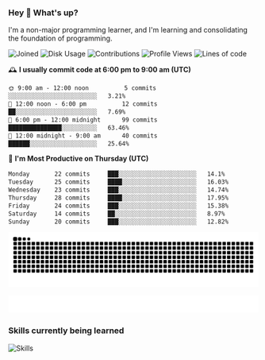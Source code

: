 ### Hey :wave: What's up?

I'm a non-major programming learner, and I'm learning and consolidating the foundation of programming.

<!--START_SECTION:waka-->
![Joined](http://img.shields.io/badge/Joined-8%20years%20ago-6D67E4?style=flat&labelColor=453C67)
![Disk Usage](http://img.shields.io/badge/Github%27s%20Storage-604.3%20MB-FD841F?style=flat&labelColor=E14D2A)
![Contributions](http://img.shields.io/badge/Contributions%20in%202024-244-7DCE13?style=flat&labelColor=2B7A0B)
![Profile Views](http://img.shields.io/badge/Profile%20Views-0-3AB4F2?style=flat&labelColor=0078AA)
![Lines of code](https://img.shields.io/badge/Lines%20of%20code-2%20Million%20Lines%20of%20code-FF8B8B?style=flat&labelColor=EB4747)

🕰️ **I usually commit code at 6:00 pm to 9:00 am (UTC)** 

```text
🌞 9:00 am - 12:00 noon          5 commits      ░░░░░░░░░░░░░░░░░░░░░░░░░   3.21% 
🌆 12:00 noon - 6:00 pm          12 commits     ██░░░░░░░░░░░░░░░░░░░░░░░   7.69% 
🌃 6:00 pm - 12:00 midnight      99 commits     ███████████████░░░░░░░░░░   63.46% 
🌙 12:00 midnight - 9:00 am      40 commits     ██████░░░░░░░░░░░░░░░░░░░   25.64%
```
📅 **I'm Most Productive on Thursday (UTC)** 

```text
Monday       22 commits     ███░░░░░░░░░░░░░░░░░░░░░░   14.1% 
Tuesday      25 commits     ████░░░░░░░░░░░░░░░░░░░░░   16.03% 
Wednesday    23 commits     ███░░░░░░░░░░░░░░░░░░░░░░   14.74% 
Thursday     28 commits     ████░░░░░░░░░░░░░░░░░░░░░   17.95% 
Friday       24 commits     ███░░░░░░░░░░░░░░░░░░░░░░   15.38% 
Saturday     14 commits     ██░░░░░░░░░░░░░░░░░░░░░░░   8.97% 
Sunday       20 commits     ███░░░░░░░░░░░░░░░░░░░░░░   12.82%
```

<!--END_SECTION:waka-->

![Snake animation](https://raw.githubusercontent.com/dirname/dirname/output/snake.svg)

![metrics](github-metrics.svg)

### Skills currently being learned

![Skills](https://skillicons.dev/icons?i=linux,rust,go,solidity,typescript,bash,git,postgres,mysql,redis,mongo,docker,kubernetes,grafana,prometheus)
